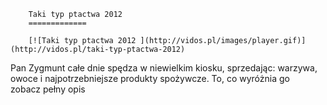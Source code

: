 
        Taki typ ptactwa 2012 
        =============
        
        [![Taki typ ptactwa 2012 ](http://vidos.pl/images/player.gif)](http://vidos.pl/taki-typ-ptactwa-2012)
        
        
 Pan Zygmunt całe dnie spędza w niewielkim kiosku, sprzedając: warzywa, owoce i najpotrzebniejsze produkty spożywcze. To, co wyróżnia go zobacz pełny opis
    